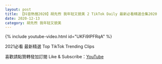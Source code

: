 ```yaml
---
layout: post
title: 【抖音熱搜2020】胡先煦 我年轻又貌美 2 TikTok Daily 最新必看精選合集2020 12 13
date: 2020-12-13
category: 胡先煦 我年轻又貌美
---
```


{% include youtube-video.html id="UKFi9IPFRqA" %}

2021必看 最新精選 Top TikTok Trending Clips

喜歡請點贊轉發加訂閱 Like & Subscribe：[YouTube](https://www.youtube.com/channel/UCAoR7VcanIPd04uEq_GIylA/videos)

